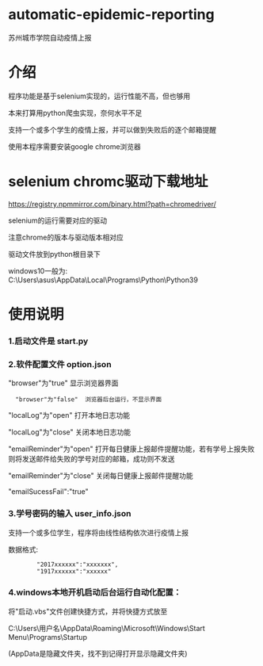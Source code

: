 # automatic-epidemic-reporting
苏州城市学院自动疫情上报

# 介绍
  程序功能是基于selenium实现的，运行性能不高，但也够用

  本来打算用python爬虫实现，奈何水平不足
  
  支持一个或多个学生的疫情上报，并可以做到失败后的逐个邮箱提醒
  
  使用本程序需要安装google chrome浏览器

# selenium chromc驱动下载地址
  https://registry.npmmirror.com/binary.html?path=chromedriver/

  selenium的运行需要对应的驱动

  注意chrome的版本与驱动版本相对应

  驱动文件放到python根目录下

  windows10一般为: C:\Users\asus\AppData\Local\Programs\Python\Python39

# 使用说明
### 1.启动文件是 start.py 

### 2.软件配置文件 option.json

  "browser"为"true" 显示浏览器界面
  
      "browser"为"false"  浏览器后台运行，不显示界面
  
  "localLog"为"open" 打开本地日志功能
  
  "localLog"为"close" 关闭本地日志功能
  
  "emailReminder"为"open" 打开每日健康上报邮件提醒功能，若有学号上报失败则将发送邮件给失败的学号对应的邮箱，成功则不发送
  
  "emailReminder"为"close" 关闭每日健康上报邮件提醒功能
  
  "emailSucessFail":"true"
  
### 3.学号密码的输入 user_info.json
  支持一个或多位学生，程序将由线性结构依次进行疫情上报
  
  数据格式:
  
            "2017xxxxxx":"xxxxxxx",
            "1917xxxxxx":"xxxxxx"
  
### 4.windows本地开机启动后台运行自动化配置：
  将"启动.vbs"文件创建快捷方式，并将快捷方式放至
  
  C:\Users\用户名\AppData\Roaming\Microsoft\Windows\Start Menu\Programs\Startup
  
  (AppData是隐藏文件夹，找不到记得打开显示隐藏文件夹)
